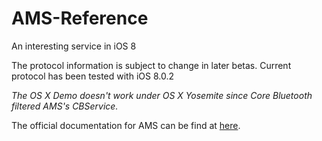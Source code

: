 AMS-Reference
=============
An interesting service in iOS 8

The protocol information is subject to change in later betas. Current protocol has been tested with iOS 8.0.2

*The OS X Demo doesn't work under OS X Yosemite since Core Bluetooth filtered AMS's CBService.*

The official documentation for AMS can be find at [here](https://developer.apple.com/library/prerelease/ios/documentation/CoreBluetooth/Reference/AppleMediaService_Reference/Introduction/Introduction.html#//apple_ref/doc/uid/TP40014716-CH2-SW1).
